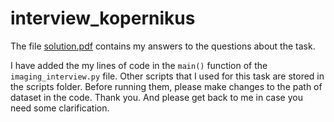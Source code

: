 # interview_kopernikus
The file [solution.pdf](https://github.com/sshetty1793/interview_kopernikus/blob/main/solution.pdf) contains my answers to the questions about the task.

I have added the my lines of code in the `main()` function of the `imaging_interview.py` file. Other scripts that I used for this task are stored in the scripts folder. Before running them, please make changes to the path of dataset in the code. Thank you. And please get back to me in case you need some clarification.
